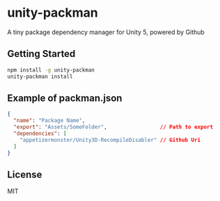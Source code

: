 # unity-packman
A tiny package dependency manager for Unity 5, powered by Github

## Getting Started
```bash
npm install -g unity-packman
unity-packman install
```

## Example of packman.json
```json
{
  "name": "Package Name",
  "export": "Assets/SomeFolder",                 // Path to export
  "dependencies": [
    "appetizermonster/Unity3D-RecompileDisabler" // Github Uri
  ]
}
```

## License
MIT
